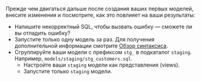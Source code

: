 Прежде чем двигаться дальше после создания ваших первых моделей, внесите изменения и посмотрите, как это повлияет на ваши результаты:

* Напишите некорректный SQL, чтобы вызвать ошибку — сможете ли вы отладить ошибку?
* Запустите только одну модель за раз. Для получения дополнительной информации смотрите [Обзор синтаксиса](/reference/node-selection/syntax).
* Сгруппируйте ваши модели с префиксом `stg_` в подкаталог `staging`. Например, `models/staging/stg_customers.sql`.
  * Настройте ваши `staging` модели как представления (views).
  * Запустите только `staging` модели.